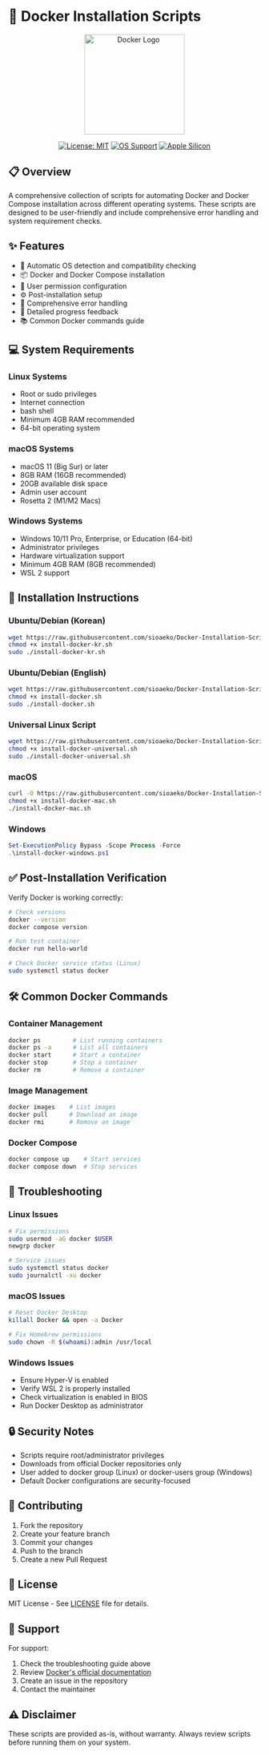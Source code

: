 # 🐳 Docker Installation Scripts

<div align="center">
  <img src="https://raw.githubusercontent.com/docker/docker.github.io/master/images/docker-logo.png" alt="Docker Logo" width="200"/>

  [![License: MIT](https://img.shields.io/badge/License-MIT-blue.svg)](https://opensource.org/licenses/MIT)
  [![OS Support](https://img.shields.io/badge/OS-Linux%20%7C%20macOS%20%7C%20Windows-brightgreen.svg)](https://github.com/sioaeko/Docker-Installation-Scripts)
  [![Apple Silicon](https://img.shields.io/badge/Apple%20Silicon-M1%2FM2%20Support-orange.svg)](https://github.com/sioaeko/Docker-Installation-Scripts)
</div>

## 📋 Overview

A comprehensive collection of scripts for automating Docker and Docker Compose installation across different operating systems. These scripts are designed to be user-friendly and include comprehensive error handling and system requirement checks.

## ✨ Features

- 🔄 Automatic OS detection and compatibility checking
- 📦 Docker and Docker Compose installation
- 👤 User permission configuration
- ⚙️ Post-installation setup
- 🚨 Comprehensive error handling
- 📝 Detailed progress feedback
- 📚 Common Docker commands guide

## 💻 System Requirements

### Linux Systems
- Root or sudo privileges
- Internet connection
- bash shell
- Minimum 4GB RAM recommended
- 64-bit operating system

### macOS Systems
- macOS 11 (Big Sur) or later
- 8GB RAM (16GB recommended)
- 20GB available disk space
- Admin user account
- Rosetta 2 (M1/M2 Macs)

### Windows Systems
- Windows 10/11 Pro, Enterprise, or Education (64-bit)
- Administrator privileges
- Hardware virtualization support
- Minimum 4GB RAM (8GB recommended)
- WSL 2 support

## 🚀 Installation Instructions

### Ubuntu/Debian (Korean)
```bash
wget https://raw.githubusercontent.com/sioaeko/Docker-Installation-Scripts/main/install-docker-kr.sh
chmod +x install-docker-kr.sh
sudo ./install-docker-kr.sh
```

### Ubuntu/Debian (English)
```bash
wget https://raw.githubusercontent.com/sioaeko/Docker-Installation-Scripts/main/install-docker.sh
chmod +x install-docker.sh
sudo ./install-docker.sh
```

### Universal Linux Script
```bash
wget https://raw.githubusercontent.com/sioaeko/Docker-Installation-Scripts/main/install-docker-universal.sh
chmod +x install-docker-universal.sh
sudo ./install-docker-universal.sh
```

### macOS
```bash
curl -O https://raw.githubusercontent.com/sioaeko/Docker-Installation-Scripts/main/install-docker-mac.sh
chmod +x install-docker-mac.sh
./install-docker-mac.sh
```

### Windows
```powershell
Set-ExecutionPolicy Bypass -Scope Process -Force
.\install-docker-windows.ps1
```

## ✅ Post-Installation Verification

Verify Docker is working correctly:

```bash
# Check versions
docker --version
docker compose version

# Run test container
docker run hello-world

# Check Docker service status (Linux)
sudo systemctl status docker
```

## 🛠️ Common Docker Commands

### Container Management
```bash
docker ps         # List running containers
docker ps -a      # List all containers
docker start      # Start a container
docker stop       # Stop a container
docker rm         # Remove a container
```

### Image Management
```bash
docker images    # List images
docker pull      # Download an image
docker rmi       # Remove an image
```

### Docker Compose
```bash
docker compose up    # Start services
docker compose down  # Stop services
```

## 🔧 Troubleshooting

### Linux Issues
```bash
# Fix permissions
sudo usermod -aG docker $USER
newgrp docker

# Service issues
sudo systemctl status docker
sudo journalctl -xu docker
```

### macOS Issues
```bash
# Reset Docker Desktop
killall Docker && open -a Docker

# Fix Homebrew permissions
sudo chown -R $(whoami):admin /usr/local
```

### Windows Issues
- Ensure Hyper-V is enabled
- Verify WSL 2 is properly installed
- Check virtualization is enabled in BIOS
- Run Docker Desktop as administrator

## 🔒 Security Notes

- Scripts require root/administrator privileges
- Downloads from official Docker repositories only
- User added to docker group (Linux) or docker-users group (Windows)
- Default Docker configurations are security-focused

## 🤝 Contributing

1. Fork the repository
2. Create your feature branch
3. Commit your changes
4. Push to the branch
5. Create a new Pull Request

## 📄 License

MIT License - See [LICENSE](LICENSE) file for details.

## 💬 Support

For support:
1. Check the troubleshooting guide above
2. Review [Docker's official documentation](https://docs.docker.com/)
3. Create an issue in the repository
4. Contact the maintainer

## ⚠️ Disclaimer

These scripts are provided as-is, without warranty. Always review scripts before running them on your system.
